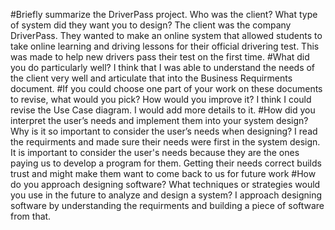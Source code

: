 #Briefly summarize the DriverPass project. Who was the client? What type of system did they want you to design?
The client was the company DriverPass. They wanted to make an online system that allowed students to take online learning and driving lessons for their official drivering test. This was made to help new drivers pass their test on the first time. 
#What did you do particularly well?
I think that I was able to understand the needs of the client very well and articulate that into the Business Requirments document. 
#If you could choose one part of your work on these documents to revise, what would you pick? How would you improve it?
I think I could revise the Use Case diagram. I would add more details to it. 
#How did you interpret the user’s needs and implement them into your system design? Why is it so important to consider the user’s needs when designing?
I read the requirments and made sure their needs were first in the system design. It is important to consider the user's needs because they are the ones paying us to develop a program for them. Getting their needs correct builds trust and might make them want to come back to us for future work
#How do you approach designing software? What techniques or strategies would you use in the future to analyze and design a system?
I approach designing software by understanding the requirments and building a piece of software from that. 

